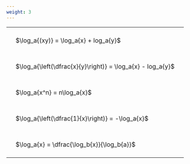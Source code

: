```yaml
---
weight: 3
---
```


<style type="text/css">
#T_8d336 th.col_heading {
  text-align: left;
  font-size: 1em;
}
#T_8d336 td {
  text-align: left;
  font-size: 1em;
  padding: 1.5em;
}
</style>
<table id="T_8d336">
  <thead>
  </thead>
  <tbody>
    <tr>
      <td id="T_8d336_row0_col0" class="data row0 col0" >$\log_a{(xy)} = \log_a{x} + log_a{y}$</td>
    </tr>
    <tr>
      <td id="T_8d336_row1_col0" class="data row1 col0" >$\log_a{\left(\dfrac{x}{y}\right)} = \log_a{x} - log_a{y}$</td>
    </tr>
    <tr>
      <td id="T_8d336_row2_col0" class="data row2 col0" >$\log_a{x^n} = n\log_a{x}$</td>
    </tr>
    <tr>
      <td id="T_8d336_row3_col0" class="data row3 col0" >$\log_a{\left(\dfrac{1}{x}\right)} = -\log_a{x}$</td>
    </tr>
    <tr>
      <td id="T_8d336_row4_col0" class="data row4 col0" >$\log_a{x} = \dfrac{\log_b{x}}{\log_b{a}}$</td>
    </tr>
  </tbody>
</table>
